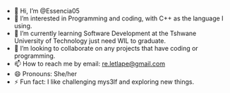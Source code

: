 - 👋 Hi, I’m @Essencia05
- 👀 I’m interested in Programming and coding, with C++ as the language I using.
- 🌱 I’m currently learning Software Development at the Tshwane University of Technology just need WIL to graduate.
- 💞️ I’m looking to collaborate on any projects that have coding or programming.
- 📫 How to reach me by email: re.letlape@gmail.com
- 😄 Pronouns: She/her
- ⚡ Fun fact: I like challenging mys3lf and exploring new things.

<!---
Essencia05/Essencia05 is a ✨ special ✨ repository because its `README.md` (this file) appears on your GitHub profile.
You can click the Preview link to take a look at your changes.
